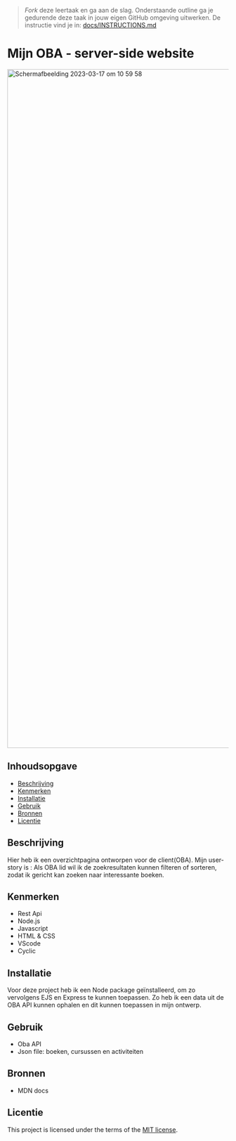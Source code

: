 > _Fork_ deze leertaak en ga aan de slag. Onderstaande outline ga je gedurende deze taak in jouw eigen GitHub omgeving uitwerken. De instructie vind je in: [docs/INSTRUCTIONS.md](docs/INSTRUCTIONS.md)

# Mijn OBA - server-side website
<!-- Geef je project een titel en schrijf in één zin wat het is -->

<img width="1545" alt="Scherm­afbeelding 2023-03-17 om 10 59 58" src="https://user-images.githubusercontent.com/112856590/225873322-964f9c25-8f8b-4283-b3e4-ce343994d52f.png">


## Inhoudsopgave

  * [Beschrijving](#beschrijving)
  * [Kenmerken](#kenmerken)
  * [Installatie](#installatie)
  * [Gebruik](#gebruik)
  * [Bronnen](#bronnen)
  * [Licentie](#licentie)

## Beschrijving
<!-- In de Beschrijving staat hoe je project er uit ziet, hoe het werkt en wat je er mee kan. -->
<!-- Voeg een mooie poster visual toe 📸 -->
<!-- Voeg een link toe naar Github Pages 🌐-->

Hier heb ik een overzichtpagina ontworpen voor de client(OBA). Mijn user-story is : Als OBA lid wil ik de zoekresultaten kunnen filteren of sorteren, zodat ik gericht kan zoeken naar interessante boeken.

## Kenmerken
<!-- Bij Kenmerken staat welke technieken zijn gebruikt en hoe. Wat is de HTML structuur? Wat zijn de belangrijkste dingen in CSS? Wat is er met Javascript gedaan en hoe? Misschien heb je een framwork of library gebruikt? -->

- Rest Api
- Node.js
- Javascript
- HTML & CSS
- VScode
- Cyclic


## Installatie

Voor deze project heb ik een Node package geïnstalleerd, om zo vervolgens EJS en Express te kunnen toepassen. Zo heb ik een data uit de OBA API kunnen ophalen en dit kunnen toepassen in mijn ontwerp.

## Gebruik

- Oba API
- Json file: boeken, cursussen en activiteiten

## Bronnen

- MDN docs

## Licentie

This project is licensed under the terms of the [MIT license](./LICENSE).
